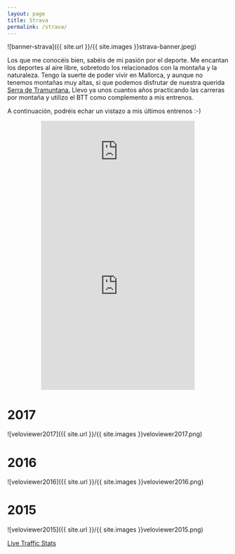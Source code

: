 ```yaml
---
layout: page
title: Strava
permalink: /strava/
---
```


![banner-strava]({{ site.url }}/{{ site.images }}strava-banner.jpeg) 

Los que me conocéis bien, sabéis de mi pasión por el deporte. Me encantan los deportes al aire libre, sobretodo los relacionados con la montaña y la naturaleza. Tengo la suerte de poder vivir en Mallorca, y aunque no tenemos montañas muy altas, si que podemos disfrutar de nuestra querida [Serra de Tramuntana.](http://www.serradetramuntana.net/es/index.php) Llevo ya unos cuantos años practicando las carreras por montaña y utilizo el BTT como complemento a mis entrenos.

A continuación, podréis echar un vistazo a mis últimos entrenos :-)

<center>

<iframe allowtransparency frameborder='0' height='160' scrolling='no' src='https://www.strava.com/clubs/309441/latest-rides/daa302f814e63d9f36bcb0a56c645dd6324126a0?show_rides=false' width='350'></iframe>

<iframe allowtransparency frameborder='0' height='454' scrolling='no' src='https://www.strava.com/clubs/309441/latest-rides/daa302f814e63d9f36bcb0a56c645dd6324126a0?show_rides=true' width='350'></iframe>

</center>

# 2017
![veloviewer2017]({{ site.url }}/{{ site.images }}veloviewer2017.png) 

# 2016
![veloviewer2016]({{ site.url }}/{{ site.images }}veloviewer2016.png) 

# 2015
![veloviewer2015]({{ site.url }}/{{ site.images }}veloviewer2015.png)


<script type="text/javascript" src="http://feedjit.com/serve/?vv=1515&amp;tft=3&amp;dd=0&amp;wid=&amp;pid=0&amp;proid=0&amp;bc=5C636B&amp;tc=FFFFFF&amp;brd1=336699&amp;lnk=B5CDE6&amp;hc=FFFFFF&amp;hfc=464E52&amp;btn=1E2224&amp;ww=300&amp;wne=7&amp;srefs=0"></script><noscript><a href="http://feedjit.com/">Live Traffic Stats</a></noscript> 